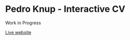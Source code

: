 # Pedro Knup - Interactive CV

Work in Progress

[Live website](https://pedroknup.github.io/personal-website/)
